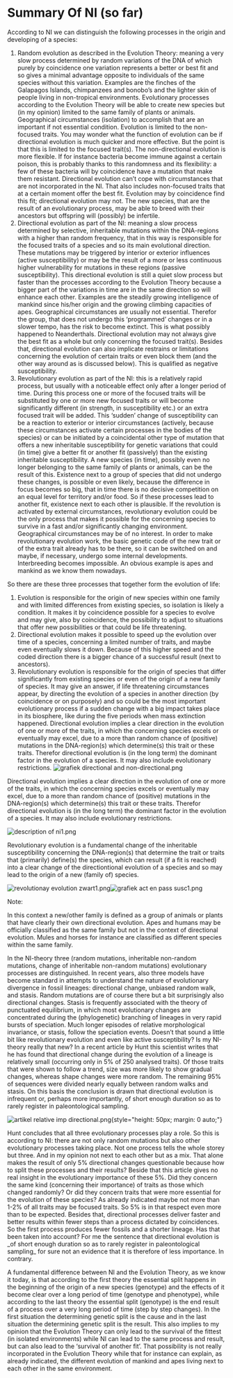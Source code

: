 # Summary Of NI (so far)

According to NI we can distinguish the following processes in the origin and developing of a species:

1. Random evolution as described in the Evolution Theory: meaning a very slow process determined by random variations of the DNA of which purely by coincidence one variation represents a better or best fit and so gives a minimal advantage opposite to individuals of the same species without this variation. Examples are the finches of the Galapagos Islands, chimpanzees and bonobo’s and the lighter skin of people living in non-tropical environments. Evolutionary processes according to the Evolution Theory will be able to create new species but (in my opinion) limited to the same family of plants or animals. Geographical circumstances (isolation) to accomplish that are an important if not essential condition. Evolution is limited to the non-focused traits. You may wonder what the function of evolution can be if directional evolution is much quicker and more effective. But the point is that this is limited to the focused trait(s). The non-directional evolution is more flexible. If for instance bacteria become immune against a certain poison, this is probably thanks to this randomness and its flexibility: a few of these bacteria will by coincidence have a mutation that make them resistant. Directional evolution can’t cope with circumstances that are not incorporated in the NI. That also includes non-focused traits that at a certain moment offer the best fit. Evolution may by coincidence find this fit; directional evolution may not. The new species, that are the result of an evolutionary process, may be able to breed with their ancestors but offspring will (possibly) be infertile.
2. Directional evolution as part of the NI: meaning a slow process determined by selective, inheritable mutations within the DNA-regions with a higher than random frequency, that in this way is responsible for the focused traits of a species and so its main evolutional direction. These mutations may be triggered by interior or exterior influences (active susceptibility) or may be the result of a more or less continuous higher vulnerability for mutations in these regions (passive susceptibility). This directional evolution is still a quiet slow process but faster than the processes according to the Evolution Theory because a bigger part of the variations in time are in the same direction so will enhance each other. Examples are the steadily growing intelligence of mankind since his/her origin and the growing climbing capacities of apes. Geographical circumstances are usually not essential. Therefor the group, that does not undergo this ‘programmed’ changes or in a slower tempo, has the risk to become extinct. This is what possibly happened to Neanderthals. Directional evolution may not always give the best fit as a whole but only concerning the focused trait(s). Besides that, directional evolution can also implicate restrains or limitations concerning the evolution of certain traits or even block them (and the other way around as is discussed below). This is qualified as negative susceptibility.
3. Revolutionary evolution as part of the NI: this is a relatively rapid process, but usually with a noticeable effect only after a longer period of time. During this process one or more of the focused traits will be substituted by one or more new focused traits or will become significantly different (in strength, in susceptibility etc.) or an extra focused trait will be added. This ‘sudden’ change of susceptibility can be a reaction to exterior or interior circumstances (actively, because these circumstances activate certain processes in the bodies of the species) or can be initiated by a coincidental other type of mutation that offers a new inheritable susceptibility for genetic variations that could (in time) give a better fit or another fit (passively) than the existing inheritable susceptibility. A new species (in time), possibly even no longer belonging to the same family of plants or animals, can be the result of this. Existence next to a group of species that did not undergo these changes, is possible or even likely, because the difference in focus becomes so big, that in time there is no decisive competition on an equal level for territory and/or food. So if these processes lead to another fit, existence next to each other is plausible. If the revolution is activated by external circumstances, revolutionary evolution could be the only process that makes it possible for the concerning species to survive in a fast and/or significantly changing environment. Geographical circumstances may be of no interest. In order to make revolutionary evolution work, the basic genetic code of the new trait or of the extra trait already has to be there, so it can be switched on and maybe, if necessary, undergo some internal developments. Interbreeding becomes impossible. An obvious example is apes and mankind as we know them nowadays.

So there are these three processes that together form the evolution of life:

1. Evolution is responsible for the origin of new species within one family and with limited differences from existing species, so isolation is likely a condition. It makes it by coincidence possible for a species to evolve and may give, also by coincidence, the possibility to adjust to situations that offer new possibilities or that could be life threatening.
2. Directional evolution makes it possible to speed up the evolution over time of a species, concerning a limited number of traits, and maybe even eventually slows it down. Because of this higher speed and the coded direction there is a bigger chance of a successful result (next to ancestors).
3. Revolutionary evolution is responsible for the origin of species that differ significantly from existing species or even of the origin of a new family of species. It may give an answer, if life threatening circumstances appear, by directing the evolution of a species in another direction (by coincidence or on purposely) and so could be the most important evolutionary process if a sudden change with a big impact takes place in its biosphere, like during the five periods when mass extinction happened. Directional evolution implies a clear direction in the evolution of one or more of the traits, in which the concerning species excels or eventually may excel, due to a more than random chance of (positive) mutations in the DNA-region(s) which determine(s) this trait or these traits. Therefor directional evolution is (in the long term) the dominant factor in the evolution of a species. It may also include evolutionary restrictions. ![grafiek directional and non-directional.png](/grafiek%20directional%20and%20non-directional.png)

Directional evolution implies a clear direction in the evolution of one or more of the traits, in which the concerning species excels or eventually may excel, due to a more than random chance of (positive) mutations in the DNA-region(s) which determine(s) this trait or these traits. Therefor directional evolution is (in the long term) the dominant factor in the evolution of a species. It may also include evolutionary restrictions.

![description of ni1.png](/description%20of%20ni1.png)

Revolutionary evolution is a fundamental change of the inheritable susceptibility concerning the DNA-region(s) that determine the trait or traits that (primarily) define(s) the species, which can result (if a fit is reached) into a clear change of the directiontional evolution of a species and so may lead to the origin of a new (family of) species.

![revolutionay evolution zwart1.png](/revolutionay%20evolution%20zwart1.png)![grafiek act en pass susc1.png](/grafiek%20act%20en%20pass%20susc1.png)

Note:  

In this context a new/other family is defined as a group of animals or plants that have clearly their own directional evolution. Apes and humans may be officially classified as the same family but not in the context of directional evolution. Mules and horses for instance are classified as different species within the same family.

In the NI-theory three (random mutations, inheritable non-random mutations, change of inheritable non-random mutations) evolutionary processes are distinguished. In recent years, also three models have become standard in attempts to understand the nature of evolutionary divergence in fossil lineages: directional change, unbiased random walk, and stasis. Random mutations are of course there but a bit surprisingly also directional changes. Stasis is frequently associated with the theory of punctuated equilibrium, in which most evolutionary changes are concentrated during the (phylogenetic) branching of lineages in very rapid bursts of speciation. Much longer episodes of relative morphological invariance, or stasis, follow the speciation events. Doesn’t that sound a little bit like revolutionary evolution and even like active susceptibility? Is my NI-theory really that new? In a recent article by Hunt this scientist writes that he has found that directional change during the evolution of a lineage is relatively small (occurring only in 5% of 250 analysed traits). Of those traits that were shown to follow a trend, size was more likely to show gradual changes, whereas shape changes were more random. The remaining 95% of sequences were divided nearly equally between random walks and stasis. On this basis the conclusion is drawn that directional evolution is infrequent or, perhaps more importantly, of short enough duration so as to rarely register in paleontological sampling.

![artikel relative imp directional.png](/artikel%20relative%20imp%20directional.png){style="height: 50px; margin: 0 auto;"}

Hunt concludes that all three evolutionary processes play a role. So this is according to NI: there are not only random mutations but also other evolutionary processes taking place. Not one process tells the whole storey but three. And in my opinion not next to each other but as a mix. That alone makes the result of only 5% directional changes questionable because how to split these processes and their results? Beside that this article gives no real insight in the evolutionary importance of these 5%. Did they concern the same kind (concerning their importance) of traits as those which changed randomly? Or did they concern traits that were more essential for the evolution of these species? As already indicated maybe not more than 1-2% of all traits may be focused traits. So 5% is in that respect even more than to be expected. Besides that, directional processes deliver faster and better results within fewer steps than a process dictated by coincidences. So the first process produces fewer fossils and a shorter lineage. Has that been taken into account? For me the sentence that directional evolution is \_of short enough duration so as to rarely register in paleontological sampling\_ for sure not an evidence that it is therefore of less importance. In contrary.


A fundamental difference between NI and the Evolution Theory, as we know it today, is that according to the first theory the essential split happens in the beginning of the origin of a new species (genotype) and the effects of it become clear over a long period of time (genotype and phenotype), while according to the last theory the essential split (genotype) is the end result of a process over a very long period of time (step by step changes). In the first situation the determining genetic split is the cause and in the last situation the determining genetic split is the result. This also implies to my opinion that the Evolution Theory can only lead to the survival of the fittest (in isolated environments) while NI can lead to the same process and result, but can also lead to the ‘survival of another fit’. That possibility is not really incorporated in the Evolution Theory while that for instance can explain, as already indicated, the different evolution of mankind and apes living next to each other in the same environment.
